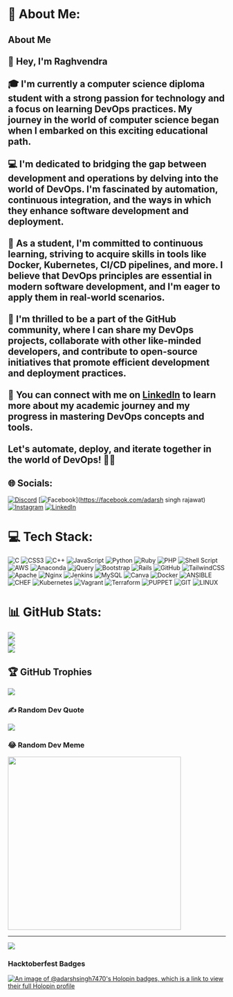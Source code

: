 # 💫 About Me:
## About Me<br><br>👋 Hey, I'm Raghvendra<br><br>🎓 I'm currently a computer science diploma student with a strong passion for technology and a focus on learning DevOps practices. My journey in the world of computer science began when I embarked on this exciting educational path.<br><br>💻 I'm dedicated to bridging the gap between development and operations by delving into the world of DevOps. I'm fascinated by automation, continuous integration, and the ways in which they enhance software development and deployment.<br><br>🌱 As a student, I'm committed to continuous learning, striving to acquire skills in tools like Docker, Kubernetes, CI/CD pipelines, and more. I believe that DevOps principles are essential in modern software development, and I'm eager to apply them in real-world scenarios.<br><br>🚀 I'm thrilled to be a part of the GitHub community, where I can share my DevOps projects, collaborate with other like-minded developers, and contribute to open-source initiatives that promote efficient development and deployment practices.<br><br>🔗 You can connect with me on [LinkedIn](https://www.linkedin.com/in/adarsh-singh-rajawat-8a2792257/) to learn more about my academic journey and my progress in mastering DevOps concepts and tools.<br><br>Let's automate, deploy, and iterate together in the world of DevOps! 🚀💡<br>


## 🌐 Socials:
[![Discord](https://img.shields.io/badge/Discord-%237289DA.svg?logo=discord&logoColor=white)](https://discord.gg/https://discord.com/channels/@me) [![Facebook](https://img.shields.io/badge/Facebook-%231877F2.svg?logo=Facebook&logoColor=white)](https://facebook.com/adarsh singh rajawat) [![Instagram](https://img.shields.io/badge/Instagram-%23E4405F.svg?logo=Instagram&logoColor=white)](https://instagram.com/adarshsinghrajawat_8120) [![LinkedIn](https://img.shields.io/badge/LinkedIn-%230077B5.svg?logo=linkedin&logoColor=white)](https://linkedin.com/in/https://www.linkedin.com/in/adarsh-singh-rajawat-8a2792257/) 

# 💻 Tech Stack:
![C](https://img.shields.io/badge/c-%2300599C.svg?style=for-the-badge&logo=c&logoColor=white) ![CSS3](https://img.shields.io/badge/css3-%231572B6.svg?style=for-the-badge&logo=css3&logoColor=white) ![C++](https://img.shields.io/badge/c++-%2300599C.svg?style=for-the-badge&logo=c%2B%2B&logoColor=white) ![JavaScript](https://img.shields.io/badge/javascript-%23323330.svg?style=for-the-badge&logo=javascript&logoColor=%23F7DF1E) ![Python](https://img.shields.io/badge/python-3670A0?style=for-the-badge&logo=python&logoColor=ffdd54) ![Ruby](https://img.shields.io/badge/ruby-%23CC342D.svg?style=for-the-badge&logo=ruby&logoColor=white) ![PHP](https://img.shields.io/badge/php-%23777BB4.svg?style=for-the-badge&logo=php&logoColor=white) ![Shell Script](https://img.shields.io/badge/shell_script-%23121011.svg?style=for-the-badge&logo=gnu-bash&logoColor=white) ![AWS](https://img.shields.io/badge/AWS-%23FF9900.svg?style=for-the-badge&logo=amazon-aws&logoColor=white) ![Anaconda](https://img.shields.io/badge/Anaconda-%2344A833.svg?style=for-the-badge&logo=anaconda&logoColor=white) ![jQuery](https://img.shields.io/badge/jquery-%230769AD.svg?style=for-the-badge&logo=jquery&logoColor=white) ![Bootstrap](https://img.shields.io/badge/bootstrap-%23563D7C.svg?style=for-the-badge&logo=bootstrap&logoColor=white) ![Rails](https://img.shields.io/badge/rails-%23CC0000.svg?style=for-the-badge&logo=ruby-on-rails&logoColor=white) ![GitHub](https://img.shields.io/badge/GitHub-%23121011.svg?style=for-the-badge&logo=github&logoColor=white) ![TailwindCSS](https://img.shields.io/badge/tailwindcss-%2338B2AC.svg?style=for-the-badge&logo=tailwind-css&logoColor=white) ![Apache](https://img.shields.io/badge/apache-%23D42029.svg?style=for-the-badge&logo=apache&logoColor=white) ![Nginx](https://img.shields.io/badge/nginx-%23009639.svg?style=for-the-badge&logo=nginx&logoColor=white) ![Jenkins](https://img.shields.io/badge/jenkins-%232C5263.svg?style=for-the-badge&logo=jenkins&logoColor=white) ![MySQL](https://img.shields.io/badge/mysql-%2300f.svg?style=for-the-badge&logo=mysql&logoColor=white) ![Canva](https://img.shields.io/badge/Canva-%2300C4CC.svg?style=for-the-badge&logo=Canva&logoColor=white) ![Docker](https://img.shields.io/badge/docker-%230db7ed.svg?style=for-the-badge&logo=docker&logoColor=white) ![ANSIBLE](https://img.shields.io/badge/ansible-%231A1918.svg?style=for-the-badge&logo=ansible&logoColor=white) ![CHEF](https://img.shields.io/badge/Chef-02303A.svg?style=for-the-badge&logo=Chef&logoColor=white&color=%23F09820) ![Kubernetes](https://img.shields.io/badge/kubernetes-%23326ce5.svg?style=for-the-badge&logo=kubernetes&logoColor=white) ![Vagrant](https://img.shields.io/badge/vagrant-%231563FF.svg?style=for-the-badge&logo=vagrant&logoColor=white) ![Terraform](https://img.shields.io/badge/terraform-%235835CC.svg?style=for-the-badge&logo=terraform&logoColor=white) ![PUPPET](https://img.shields.io/badge/Puppet-02303A.svg?style=for-the-badge&logo=Puppet&logoColor=white&color=%23FFAE1A) ![GIT](https://img.shields.io/badge/Git-fc6d26?style=for-the-badge&logo=git&logoColor=white) ![LINUX](https://img.shields.io/badge/Linux-FCC624?style=for-the-badge&logo=linux&logoColor=black)
# 📊 GitHub Stats:
![](https://github-readme-stats.vercel.app/api?username=adarshsingh7470&theme=algolia&hide_border=false&include_all_commits=true&count_private=true)<br/>
![](https://github-readme-streak-stats.herokuapp.com/?user=adarshsingh7470&theme=algolia&hide_border=false)<br/>
![](https://github-readme-stats.vercel.app/api/top-langs/?username=adarshsingh7470&theme=algolia&hide_border=false&include_all_commits=true&count_private=true&layout=compact)

## 🏆 GitHub Trophies
![](https://github-profile-trophy.vercel.app/?username=adarshsingh7470&theme=radical&no-frame=false&no-bg=true&margin-w=4)

### ✍️ Random Dev Quote
![](https://quotes-github-readme.vercel.app/api?type=horizontal&theme=radical)



### 😂 Random Dev Meme
<img src='https://randommeme-five.vercel.app/' style="height: 400px;"/>

---
[![](https://visitcount.itsvg.in/api?id=adarshsingh7470&icon=0&color=0)](https://visitcount.itsvg.in)

<h3> Hacktoberfest Badges</h3>

[![An image of @adarshsingh7470's Holopin badges, which is a link to view their full Holopin profile](https://holopin.me/adarshsingh7470)](https://holopin.io/@adarshsingh7470)

<!-- Proudly created with GPRM ( https://gprm.itsvg.in ) -->
